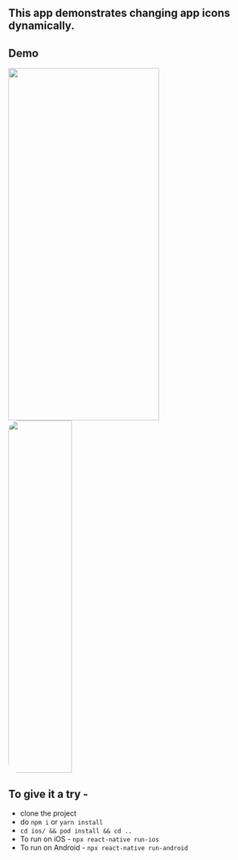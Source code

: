 ## This app demonstrates changing app icons dynamically.

## Demo

<div>
<image height="700px" width="300px" style="margin-right:8px" src="src/assets/changeiconandroid.gif">
<image height="700px" width="50%" style="border-radius:20px" src="src/assets/changeiconios.gif">
<div>

## To give it a try -

- clone the project
- do `npm i` or `yarn install`
- `cd ios/ && pod install && cd ..`
- To run on iOS - `npx react-native run-ios`
- To run on Android - `npx react-native run-android`
